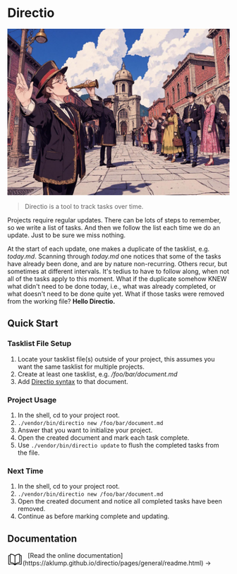 # Directio

![Directio](images/directio.jpg)

> Directio is a tool to track tasks over time.

Projects require regular updates. There can be lots of steps to remember, so we write a list of tasks. And then we follow the list each time we do an update. Just to be sure we miss nothing.

At the start of each update, one makes a duplicate of the tasklist, e.g. _today.md_. Scanning through _today.md_ one notices that some of the tasks have already been done, and are by nature non-recurring. Others recur, but sometimes at different intervals. It's tedius to have to follow along, when not all of the tasks apply to this moment. What if the duplicate somehow KNEW what didn't need to be done today, i.e., what was already completed, or what doesn't need to be done quite yet. What if those tasks were removed from the working file? **Hello Directio.**

## Quick Start

### Tasklist File Setup

1. Locate your tasklist file(s) outside of your project, this assumes you want the same tasklist for multiple projects.
2. Create at least one tasklist, e.g. _/foo/bar/document.md_
3. Add [Directio syntax](@syntax) to that document.

### Project Usage

1. In the shell, cd to your project root.
2. `./vendor/bin/directio new /foo/bar/document.md`
3. Answer that you want to initialize your project.
4. Open the created document and mark each task complete.
5. Use `./vendor/bin/directio update` to flush the completed tasks from the file.

### Next Time

1. In the shell, cd to your project root.
2. `./vendor/bin/directio new /foo/bar/document.md`
3. Open the created document and notice all completed tasks have been removed.
4. Continue as before marking complete and updating.

## Documentation

<div style="display:flex;align-items:end">
<svg width="48" height="48" viewBox="0 0 24 24" fill="none" xmlns="http://www.w3.org/2000/svg"><path fill="#fff" d="M0 0h24v24H0z"/><path d="M12 6.91c-1.1-1.401-2.796-2.801-6.999-2.904A.491.491 0 0 0 4.5 4.5v12.097c0 .276.225.493.501.502 4.203.137 5.899 2 6.999 3.401m0-13.59c1.1-1.401 2.796-2.801 6.999-2.904a.487.487 0 0 1 .501.489v12.101a.51.51 0 0 1-.501.503c-4.203.137-5.899 2-6.999 3.401m0-13.59V20.5" stroke="#000" stroke-linejoin="round"/><path d="M19.235 6H21.5a.5.5 0 0 1 .5.5v13.039c0 .405-.477.673-.846.51-.796-.354-2.122-.786-3.86-.786C14.353 19.263 12 21 12 21s-2.353-1.737-5.294-1.737c-1.738 0-3.064.432-3.86.785-.37.164-.846-.104-.846-.509V6.5a.5.5 0 0 1 .5-.5h2.265" stroke="#000" stroke-linejoin="round"/></svg>&nbsp;&nbsp;
[Read the online documentation](https://aklump.github.io/directio/pages/general/readme.html) &rarr;
</div>
